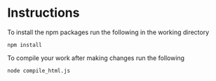 # Instructions
To install the npm packages run the following in the working directory  
```
npm install
```
To compile your work after making changes run the following  
```
node compile_html.js
```